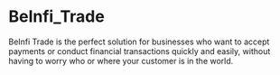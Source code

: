 # BeInfi_Trade

BeInfi Trade is the perfect solution for
businesses who want to accept payments or conduct financial transactions
quickly and easily, without having to
worry who or where your customer is in the world.
